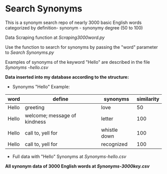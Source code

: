 # Search Synonyms 

This is a synonym search repo of nearly 3000 basic English words categorized by definition- synonym - synonymy degree (50 to 100)

Data Scraping function at _Scraping3000word.py_

Use the function to search for synonyms by passing the "word" parameter to _Search Synonyms.py_

Examples of synonyms of the keyword "Hello" are described in the file _Synonyms -hello.csv_

**Data inserted into my database according to the structure:**

* Synonyms "Hello" Example:


word  |  define  |  synonyms           |  similarity
------------|-------------|---------------------|-----------------
Hello       |  greeting     |  love  |  50
Hello    |  welcome; message of kindness     |  letter         |  100
Hello     |  call to, yell for  |  whistle down            |  100
Hello      |  call to, yell for  |  recognized    |  100


* Full data with "Hello" Synonyms at _Synonyms-hello.csv_

****All synonym data of 3000 English words at _Synonyms-3000key.csv_****
   


